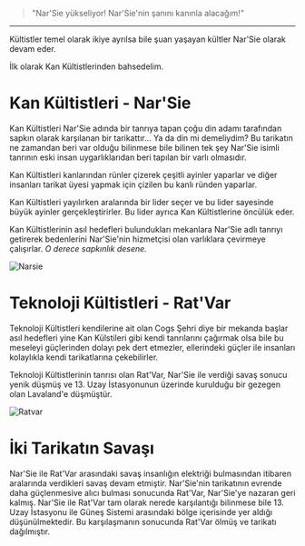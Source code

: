 > "Nar'Sie yükseliyor! Nar'Sie'nin şanını kanınla alacağım!"
***

Kültistler temel olarak ikiye ayrılsa bile şuan yaşayan kültler Nar'Sie olarak devam eder.

İlk olarak Kan Kültistlerinden bahsedelim.

# Kan Kültistleri - Nar'Sie

Kan Kültistleri Nar'Sie adında bir tanrıya tapan çoğu din adamı tarafından sapkın olarak karşılanan bir tarikattır... Ya da din mi demeliydim? Bu tarikatın ne zamandan beri var olduğu bilinmese bile bilinen tek şey Nar'Sie isimli tanrının eski insan uygarlıklarıdan beri tapılan bir varlı olmasıdır.

Kan Kültistleri kanlarından rünler çizerek çeşitli ayinler yaparlar ve diğer insanları tarikat üyesi yapmak için çizilen bu kanlı ründen yaparlar.

Kan Kültistleri yayılırken aralarında bir lider seçer ve bu lider sayesinde büyük ayinler gerçekleştirirler. Bu lider ayrıca Kan Kültistlerine öncülük eder.

Kan Kültistlerinin asıl hedefleri bulundukları mekanlara Nar'Sie adlı tanrıyı getirerek bedenlerini Nar'Sie'nin hizmetçisi olan varlıklara çevirmeye çalışırlar.
*O derece sapkınlık desene.*

![Narsie](https://github.com/Oynumt1/Psychonaut-Lore/assets/151470732/8efed722-2678-46ca-92ce-32a3fd75e443)


# Teknoloji Kültistleri - Rat'Var

Teknoloji Kültistleri kendilerine ait olan Cogs Şehri diye bir mekanda başlar asıl hedefleri yine Kan Külstileri gibi kendi tanrılarını çağırmak olsa bile bu meseleyi güçlerinden dolayı pek dert etmezler, ellerindeki güçler ile insanları kolaylıkla kendi tarikatlarına çekebilirler.

Teknoloji Kültistlerinin tanrısı olan Rat'Var, Nar'Sie ile verdiği savaş sonucu yenik düşmüş ve 13. Uzay İstasyonunun üzerinde kurulduğu bir gezegen olan Lavaland'e düşmüştür.

![Ratvar](https://github.com/Oynumt1/Psychonaut-Lore/assets/151470732/bf6cdcd2-008f-4973-9e94-47712a7bf802)

# İki Tarikatın Savaşı

Nar'Sie ile Rat'Var arasındaki savaş insanlığın elektriği bulmasından itibaren aralarında verdikleri savaş devam etmiştir. Nar'Sie'nin tarikatının evrende daha güçlenmesive alıcı bulması sonucunda Rat'Var, Nar'Sie'ye nazaran geri kalmış. Nar'Sie ile Rat'Var tam olarak nerede karşılantığı bilinmese bile 13. Uzay İstasyonu ile Güneş Sistemi arasındaki bölge içerisinde yer aldığı düşünülmektedir. Bu karşılaşmanın sonucunda Rat'Var ölmüş ve tarikatı dağılmıştır.
